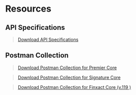 # Resources

## API Specifications

<!-- theme: info -->  
> [Download API Specifications](https://github.com/Fiserv/banking-hub/files/11222397/esf-service-swagger-release-11.0.0.2023.1.zip)

## Postman Collection

<!-- theme: info -->  
> [Download Postman Collection for Premier Core](https://github.com/Fiserv/banking-hub/files/12247349/Banking.Hub.-.Premier.-.Trial.Plan.Postman.Collection.zip)

<!-- theme: info -->  
> [Download Postman Collection for Signature Core](https://github.com/Fiserv/banking-hub/files/11710490/Banking.Hub.-.Signature.-.Trial.Plan.Postman.Collection.zip)

<!-- theme: info -->  
> [Download Postman Collection for Finxact Core (v.119 )](https://github.com/Fiserv/banking-hub/files/12260810/Banking.Hub.-.Finxact.1.19.-.Trial.Plan.Postman.Collection.zip)
 
  
